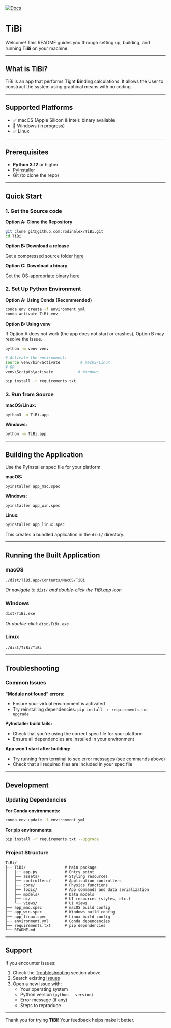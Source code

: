 [![Docs](https://img.shields.io/badge/docs-online-blue)](https://rodinalex.github.io/TiBi/)


# TiBi

Welcome! This README guides you through setting up, building, and running **TiBi** on your machine.

---

## What is TiBi?

TiBi is an app that performs **Ti**ght **Bi**nding calculations. It allows the User to construct the system using graphical means with no coding.

---

## Supported Platforms

- ✅ macOS (Apple Silicon & Intel): binary available
- 🚧 Windows (in progress)
- ✅ Linux

---

## Prerequisites

- **Python 3.12** or higher
- [PyInstaller](https://www.pyinstaller.org/)
- Git (to clone the repo)

---

## Quick Start

### 1. Get the Source code

**Option A: Clone the Repository**

```bash
git clone git@github.com:rodinalex/TiBi.git
cd TiBi
```

**Option B: Download a release**

Get a compressed source folder [here](https://github.com/rodinalex/TiBi/releases)

**Option C: Download a binary**

Get the OS-appropriate binary [here](https://github.com/rodinalex/TiBi/releases)

### 2. Set Up Python Environment

**Option A: Using Conda (Recommended)**
```bash
conda env create -f environment.yml
conda activate TiBi-env
```

**Option B: Using venv**

If Option A does not work (the app does not start or crashes), Option B may resolve the issue.

```bash
python -m venv venv

# Activate the environment:
source venv/bin/activate         # macOS/Linux
# OR
venv\Scripts\activate           # Windows

pip install -r requirements.txt
```

### 3. Run from Source

**macOS/Linux:**
```bash
python3 -m TiBi.app
```

**Windows:**
```cmd
python -m TiBi.app
```

---

## Building the Application

Use the PyInstaller spec file for your platform:

**macOS:**
```bash
pyinstaller app_mac.spec
```

**Windows:**
```cmd
pyinstaller app_win.spec
```

**Linux:**
```bash
pyinstaller app_linux.spec
```

This creates a bundled application in the `dist/` directory.

---

## Running the Built Application

### macOS
```bash
./dist/TiBi.app/Contents/MacOS/TiBi
```
*Or navigate to `dist/` and double-click the TiBi.app icon*

### Windows
```cmd
dist\TiBi.exe
```
*Or double-click `dist\TiBi.exe`*

### Linux
```bash
./dist/TiBi/TiBi
```

---

## Troubleshooting

### Common Issues

**"Module not found" errors:**
- Ensure your virtual environment is activated
- Try reinstalling dependencies: `pip install -r requirements.txt --upgrade`

**PyInstaller build fails:**
- Check that you're using the correct spec file for your platform
- Ensure all dependencies are installed in your environment

**App won't start after building:**
- Try running from terminal to see error messages (see commands above)
- Check that all required files are included in your spec file

---

## Development

### Updating Dependencies

**For Conda environments:**
```bash
conda env update -f environment.yml
```

**For pip environments:**
```bash
pip install -r requirements.txt --upgrade
```

### Project Structure
```
TiBi/
├── TiBi/                 # Main package
│   ├── app.py            # Entry point
│   ├── assets/           # Styling resources
│   ├── controllers/      # Application controllers
│   ├── core/             # Physics functions
│   ├── logic/            # App commands and data serialization
│   ├── models/           # Data models
│   ├── ui/               # UI resources (styles, etc.)
│   └── views/            # UI views
├── app_mac.spec          # macOS build config
├── app_win.spec          # Windows build config
├── app_linux.spec        # Linux build config
├── environment.yml       # Conda dependencies
├── requirements.txt      # pip dependencies
└── README.md
```

---

## Support

If you encounter issues:
1. Check the [Troubleshooting](#troubleshooting) section above
2. Search existing [issues](https://github.com/rodinalex/TiBi/issues)
3. Open a new issue with:
   - Your operating system
   - Python version (`python --version`)
   - Error message (if any)
   - Steps to reproduce

---

Thank you for trying **TiBi**! Your feedback helps make it better.
